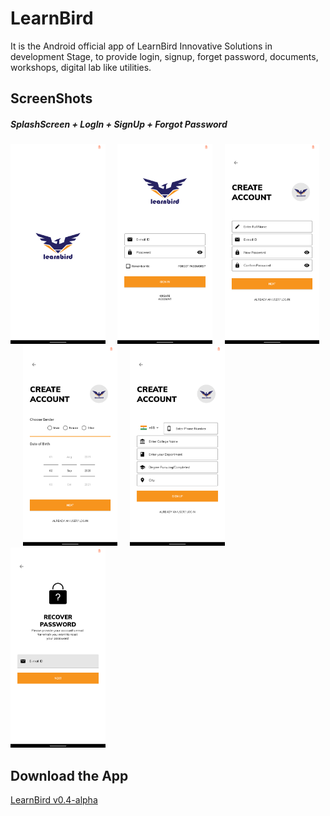 # LearnBird
It is the Android official app of LearnBird Innovative Solutions in development Stage, to provide login, signup, forget password, documents, workshops, digital lab like utilities.
## ScreenShots
##### SplashScreen + LogIn + SignUp + Forgot Password
<img src=https://github.com/subho57/LearnBird/blob/master/Screenshots/SplashScreen.png height="320px">&nbsp;&nbsp;&nbsp;&nbsp;&nbsp;<img src=https://github.com/subho57/LearnBird/blob/master/Screenshots/LogIn.png height="320px">&nbsp;&nbsp;&nbsp;&nbsp;&nbsp;<img src=https://github.com/subho57/LearnBird/blob/master/Screenshots/SignUp1.png height="320px">&nbsp;&nbsp;&nbsp;&nbsp;&nbsp;<img src=https://github.com/subho57/LearnBird/blob/master/Screenshots/SignUp2.png height="320px">&nbsp;&nbsp;&nbsp;&nbsp;&nbsp;<img src=https://github.com/subho57/LearnBird/blob/master/Screenshots/SignUp3.png height="320px">&nbsp;&nbsp;&nbsp;&nbsp;&nbsp;<img src=https://github.com/subho57/LearnBird/blob/master/Screenshots/ForgotPassword.png height="320px">

## Download the App
<a href=https://github.com/subho57/LearnBird/releases/download/v0.4/LearnBird.Login+Signup.apk>LearnBird v0.4-alpha</a>
